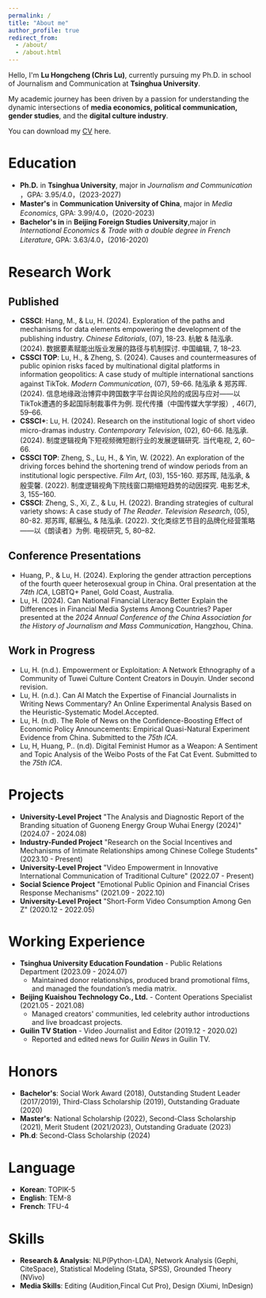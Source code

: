 ```yaml
---
permalink: /
title: "About me"
author_profile: true
redirect_from: 
  - /about/
  - /about.html
---
```

Hello, I'm **Lu Hongcheng (Chris Lu)**, currently pursuing my Ph.D. in school of Journalism and Communication at **Tsinghua University**. 

My academic journey has been driven by a passion for understanding the dynamic intersections of **media economics, political communication, gender studies**, and the **digital culture industry**. 

You can download my [CV](https://github.com/chrislu2016/ChrisLu/raw/master/ChrisLu-CV.pdf) here.

Education
======
- **Ph.D.** in **Tsinghua University**, major in _Journalism and Communication_ ，GPA: 3.95/4.0，(2023-2027)
- **Master's** in **Communication University of China**, major in _Media Economics_, GPA: 3.99/4.0，(2020-2023)
- **Bachelor's in** in  **Beijing Foreign Studies University**,major in _International Economics & Trade with a double degree in French Literature_, GPA: 3.63/4.0，(2016-2020)

Research Work
======

## Published
  - **CSSCI**: Hang, M., & Lu, H. (2024). Exploration of the paths and mechanisms for data elements empowering the development of the publishing industry. *Chinese Editorials*, (07), 18-23.
    杭敏 & 陆泓承. (2024). 数据要素赋能出版业发展的路径与机制探讨. 中国编辑, 7, 18–23.
  - **CSSCI TOP**: Lu, H., & Zheng, S. (2024). Causes and countermeasures of public opinion risks faced by multinational digital platforms in information geopolitics: A case study of multiple international sanctions against TikTok. *Modern Communication*, (07), 59-66.
    陆泓承 & 郑苏晖. (2024). 信息地缘政治博弈中跨国数字平台舆论风险的成因与应对——以TikTok遭遇的多起国际制裁事件为例. 现代传播（中国传媒大学学报）, 46(7), 59–66. 
  - **CSSCI+**: Lu, H. (2024). Research on the institutional logic of short video micro-dramas industry. *Contemporary Television*, (02), 60-66.
  陆泓承. (2024). 制度逻辑视角下短视频微短剧行业的发展逻辑研究. 当代电视, 2, 60–66.
  - **CSSCI TOP**: Zheng, S., Lu, H., & Yin, W. (2022). An exploration of the driving forces behind the shortening trend of window periods from an institutional logic perspective. *Film Art*, (03), 155-160.
    郑苏晖, 陆泓承, & 殷雯馨. (2022). 制度逻辑视角下院线窗口期缩短趋势的动因探究. 电影艺术, 3, 155–160.
  - **CSSCI**: Zheng, S., Xi, Z., & Lu, H. (2022). Branding strategies of cultural variety shows: A case study of *The Reader*. *Television Research*, (05), 80-82.
    郑苏晖, 郗展弘, & 陆泓承. (2022). 文化类综艺节目的品牌化经营策略——以《朗读者》为例. 电视研究, 5, 80–82.

  
## Conference Presentations

- Huang, P., & Lu, H. (2024). Exploring the gender attraction perceptions of the fourth queer heterosexual group in China. Oral presentation at the *74th ICA*, LGBTQ+ Panel, Gold Coast, Australia.
- Lu, H. (2024). Can National Financial Literacy Better Explain the Differences in Financial Media Systems Among Countries? Paper presented at the *2024 Annual Conference of the China Association for the History of Journalism and Mass Communication*, Hangzhou, China.

## Work in Progress

  - Lu, H. (n.d.). Empowerment or Exploitation: A Network Ethnography of a Community of Tuwei Culture Content Creators in Douyin. Under second revision.
  - Lu, H. (n.d.). Can AI Match the Expertise of Financial Journalists in Writing News Commentary? An Online Experimental Analysis Based on the Heuristic-Systematic Model.Accepted.
  - Lu, H. (n.d). The Role of News on the Confidence-Boosting Effect of Economic Policy Announcements: Empirical Quasi-Natural Experiment Evidence from China. Submitted to the *75th ICA*.
  - Lu, H, Huang, P.. (n.d). Digital Feminist Humor as a Weapon: A Sentiment and Topic Analysis of the Weibo Posts of the Fat Cat Event. Submitted to the *75th ICA*.
  

Projects
======
  - **University-Level Project** "The Analysis and Diagnostic Report of the Branding situation of Guoneng Energy Group Wuhai Energy (2024)" (2024.07 - 2024.08)
  - **Industry-Funded Project** "Research on the Social Incentives and Mechanisms of Intimate Relationships among Chinese College Students" (2023.10 - Present)
  - **University-Level Project** "Video Empowerment in Innovative International Communication of Traditional Culture" (2022.07 - Present)
  - **Social Science Project** "Emotional Public Opinion and Financial Crises Response Mechanisms" (2021.09 - 2022.10)
  - **University-Level Project** "Short-Form Video Consumption Among Gen Z" (2020.12 - 2022.05)

Working Experience
======

  - **Tsinghua University Education Foundation** - Public Relations Department (2023.09 - 2024.07)
    - Maintained donor relationships, produced brand promotional films, and managed the foundation’s media matrix.
  - **Beijing Kuaishou Technology Co., Ltd.** - Content Operations Specialist (2021.05 - 2021.08)
    - Managed creators' communities, led celebrity author introductions and live broadcast projects.
  - **Guilin TV Station** - Video Journalist and Editor (2019.12 - 2020.02)
    - Reported and edited news for *Guilin News* in Guilin TV.

Honors
======

- **Bachelor's**: Social Work Award (2018), Outstanding Student Leader (2017/2019), Third-Class Scholarship (2019), Outstanding Graduate (2020)
- **Master's**: National Scholarship (2022), Second-Class Scholarship (2021), Merit Student (2021/2023), Outstanding Graduate (2023)
- **Ph.d**: Second-Class Scholarship (2024)

Language
======

- **Korean**: TOPIK-5
- **English**: TEM-8
- **French**: TFU-4

Skills
======

- **Research & Analysis**: NLP(Python-LDA), Network Analysis (Gephi, CiteSpace), Statistical Modeling (Stata, SPSS), Grounded Theory (NVivo)
- **Media Skills**: Editing (Audition,Fincal Cut Pro), Design (Xiumi, InDesign)
